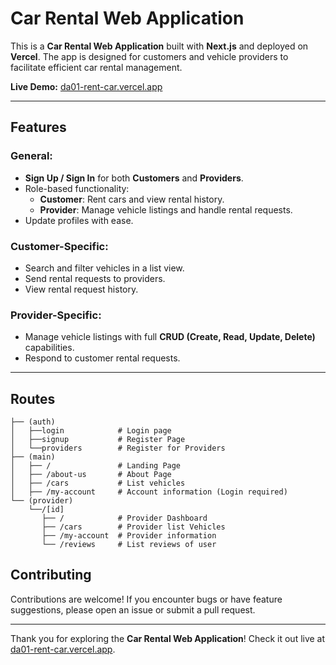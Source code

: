 # Car Rental Web Application  

This is a **Car Rental Web Application** built with **Next.js** and deployed on **Vercel**. The app is designed for customers and vehicle providers to facilitate efficient car rental management.  

**Live Demo:** [da01-rent-car.vercel.app](https://da01-rent-car.vercel.app)  

---

## Features  

### General:  
- **Sign Up / Sign In** for both **Customers** and **Providers**.  
- Role-based functionality:  
  - **Customer**: Rent cars and view rental history.  
  - **Provider**: Manage vehicle listings and handle rental requests.  
- Update profiles with ease.  

### Customer-Specific:  
- Search and filter vehicles in a list view.  
- Send rental requests to providers.  
- View rental request history.  

### Provider-Specific:  
- Manage vehicle listings with full **CRUD (Create, Read, Update, Delete)** capabilities.  
- Respond to customer rental requests.  

---

## Routes
```
├── (auth)
│   ├──login            # Login page
│   ├──signup           # Register Page
│   └──providers        # Register for Providers
├── (main)
│   ├── /               # Landing Page
│   ├── /about-us       # About Page
│   ├── /cars           # List vehicles
│   ├── /my-account     # Account information (Login required)
└── (provider)
    └──/[id]
       ├── /            # Provider Dashboard            
       ├── /cars        # Provider list Vehicles
       ├── /my-account  # Provider information
       └── /reviews     # List reviews of user
```

## Contributing  

Contributions are welcome! If you encounter bugs or have feature suggestions, please open an issue or submit a pull request.  

---

Thank you for exploring the **Car Rental Web Application**! Check it out live at [da01-rent-car.vercel.app](https://da01-rent-car.vercel.app).  